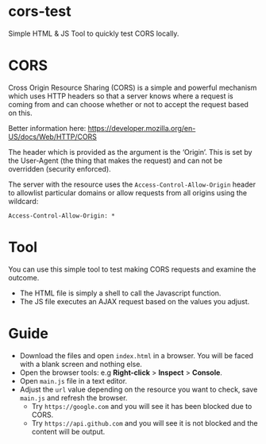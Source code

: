 # cors-test
Simple HTML & JS Tool to quickly test CORS locally.

# CORS
Cross Origin Resource Sharing (CORS) is a simple and powerful mechanism which uses HTTP headers so that a server knows where a request is coming from and can choose whether or not to accept the request based on this.

Better information here:
https://developer.mozilla.org/en-US/docs/Web/HTTP/CORS

The header which is provided as the argument is the ‘Origin’. This is set by the User-Agent (the thing that makes the request) and can not be overridden (security enforced).

The server with the resource uses the `Access-Control-Allow-Origin` header to allowlist particular domains or allow requests from all origins using the wildcard:
```
Access-Control-Allow-Origin: *
```


# Tool
You can use this simple tool to test making CORS requests and examine the outcome.

* The HTML file is simply a shell to call the Javascript function.
* The JS file executes an AJAX request based on the values you adjust.


# Guide
* Download the files and open `index.html` in a browser. You will be faced with a blank screen and nothing else.
* Open the browser tools: e.g **Right-click** > **Inspect** > **Console**.
* Open `main.js` file in a text editor.
* Adjust the `url` value depending on the resource you want to check, save `main.js` and refresh the browser. 
    * Try `https://google.com` and you will see it has been blocked due to CORS.
    * Try `https://api.github.com` and you will see it is not blocked and the content will be output.
